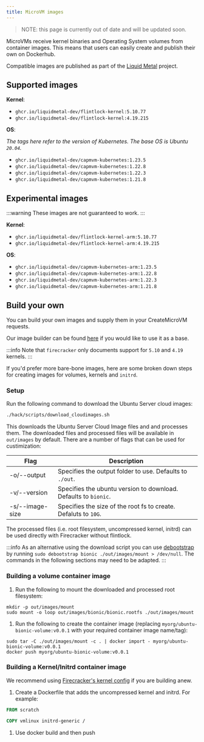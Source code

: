 ```yaml
---
title: MicroVM images
---
```


> NOTE: this page is currently out of date and will be updated soon.

MicroVMs receive kernel binaries and Operating System volumes from container images.
This means that users can easily create and publish their own on Dockerhub.

Compatible images are published as part of the [Liquid Metal][lm] project.

## Supported images

**Kernel**:

- `ghcr.io/liquidmetal-dev/flintlock-kernel:5.10.77`
- `ghcr.io/liquidmetal-dev/flintlock-kernel:4.19.215`

**OS**:

_The tags here refer to the version of Kubernetes._
_The base OS is Ubuntu `20.04`._

- `ghcr.io/liquidmetal-dev/capmvm-kubernetes:1.23.5`
- `ghcr.io/liquidmetal-dev/capmvm-kubernetes:1.22.8`
- `ghcr.io/liquidmetal-dev/capmvm-kubernetes:1.22.3`
- `ghcr.io/liquidmetal-dev/capmvm-kubernetes:1.21.8`

## Experimental images

:::warning
These images are not guaranteed to work.
:::

**Kernel**:

- `ghcr.io/liquidmetal-dev/flintlock-kernel-arm:5.10.77`
- `ghcr.io/liquidmetal-dev/flintlock-kernel-arm:4.19.215`

**OS**:

- `ghcr.io/liquidmetal-dev/capmvm-kubernetes-arm:1.23.5`
- `ghcr.io/liquidmetal-dev/capmvm-kubernetes-arm:1.22.8`
- `ghcr.io/liquidmetal-dev/capmvm-kubernetes-arm:1.22.3`
- `ghcr.io/liquidmetal-dev/capmvm-kubernetes-arm:1.21.8`

## Build your own

You can build your own images and supply them in your CreateMicroVM requests.

Our image builder can be found [here][image-builder] if you would like to use it as a base.

:::info
Note that `firecracker` only documents support for `5.10` and `4.19` kernels.
:::

If you'd prefer more bare-bone images, here are some broken down steps for creating
images for volumes, kernels and `initrd`.

### Setup

Run the following command to download the Ubuntu Server cloud images:

```bash
./hack/scripts/download_cloudimages.sh
```

This downloads the Ubuntu Server Cloud Image files and and processes them.
The downloaded files and processed files will be available in `out/images` by default.
There are a number of flags that can be used for custimization:

| Flag            | Description                                                     |
| --------------- | --------------------------------------------------------------- |
| -o/--output     | Specifies the output folder to use. Defaults to `./out`.        |
| -v/--version    | Specifies the ubuntu version to download. Defaults to `bionic`. |
| -s/--image-size | Specifies the size of the root fs to create. Defaluts to `10G`. |

The processed files (i.e. root filesystem, uncompressed kernel, initrd) can be used directly with Firecracker without flintlock.

:::info
As an alternative using the download script you can use [debootstrap][db]
by running `sudo debootstrap bionic ./out/images/mount > /dev/null`.
The commands in the following sections may need to be adapted.
:::

### Building a volume container image

1. Run the following to mount the downloaded and processed root filesystem:

```shell
mkdir -p out/images/mount
sudo mount -o loop out/images/bionic/bionic.rootfs ./out/images/mount
```

1. Run the following to create the container image (replacing `myorg/ubuntu-bionic-volume:v0.0.1` with your required container image name/tag):

```shell
sudo tar -C ./out/images/mount -c . | docker import - myorg/ubuntu-bionic-volume:v0.0.1
docker push myorg/ubuntu-bionic-volume:v0.0.1
```

### Building a Kernel/Initrd container image

We recommend using [Firecracker's kernel config][fc] if you are building anew.

1. Create a Dockerfile that adds the uncompressed kernel and initrd. For example:

```dockerfile
FROM scratch

COPY vmlinux initrd-generic /
```

1. Use docker build and then push

[image-builder]: https://github.com/liquidmetal-dev/image-builder
[lm]: https://liquidmetal.dev/
[db]: https://wiki.debian.org/Debootstrap
[fc]: https://github.com/firecracker-microvm/firecracker/tree/main/resources/guest_configs
